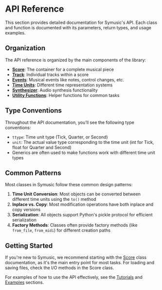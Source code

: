 # API Reference

This section provides detailed documentation for Symusic's API. Each class and function is documented with its parameters, return types, and usage examples.

## Organization

The API reference is organized by the main components of the library:

- **[Score](./score.md)**: The container for a complete musical piece
- **[Track](./track.md)**: Individual tracks within a score
- **[Events](./events.md)**: Musical events like notes, control changes, etc.
- **[Time Units](./time_units.md)**: Different time representation systems
- **[Synthesizer](./synthesizer.md)**: Audio synthesis functionality
- **[Utility Functions](./utility.md)**: Helper functions for common tasks

## Type Conventions

Throughout the API documentation, you'll see the following type conventions:

- `ttype`: Time unit type (Tick, Quarter, or Second)
- `unit`: The actual value type corresponding to the time unit (int for Tick, float for Quarter and Second)
- Generics are often used to make functions work with different time unit types

## Common Patterns

Most classes in Symusic follow these common design patterns:

1. **Time Unit Conversion**: Most objects can be converted between different time units using the `to()` method
2. **Inplace vs. Copy**: Most modification operations have both inplace and copy versions
3. **Serialization**: All objects support Python's pickle protocol for efficient serialization
4. **Factory Methods**: Classes often provide factory methods (like `from_file`, `from_midi`) for different creation paths

## Getting Started

If you're new to Symusic, we recommend starting with the [Score](./score.md) class documentation, as it's the main entry point for most tasks. For loading and saving files, check the I/O methods in the Score class.

For examples of how to use the API effectively, see the [Tutorials](../tutorials/index.md) and [Examples](../examples/index.md) sections.
